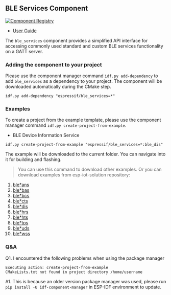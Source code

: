 ## BLE Services Component

[![Component Registry](https://components.espressif.com/components/espressif/ble*services/badge.svg)](https://components.espressif.com/components/espressif/ble*services)

- [User Guide](https://docs.espressif.com/projects/espressif-esp-iot-solution/en/latest/bluetooth/ble_services.html)

The ``ble_services`` component provides a simplified API interface for accessing commonly used standard and custom BLE services functionality on a GATT server.

### Adding the component to your project

Please use the component manager command `idf.py add-dependency` to add `ble_services` as a dependency to your project. The component will be downloaded automatically during the CMake step.

```
idf.py add-dependency "espressif/ble_services=*"
```

### Examples

To create a project from the example template, please use the component manager command `idf.py create-project-from-example`.

* BLE Device Information Service
```
idf.py create-project-from-example "espressif/ble_services=*:ble_dis"
```

The example will be downloaded to the current folder. You can navigate into it for building and flashing.

> You can use this command to download other examples. Or you can download examples from esp-iot-solution repository:
1. [ble*ans](https://github.com/espressif/esp-iot-solution/tree/master/examples/bluetooth/ble*services/ble_ans)
2. [ble*bas](https://github.com/espressif/esp-iot-solution/tree/master/examples/bluetooth/ble*services/ble_bas)
3. [ble*bcs](https://github.com/espressif/esp-iot-solution/tree/master/examples/bluetooth/ble*services/ble_bcs)
4. [ble*cts](https://github.com/espressif/esp-iot-solution/tree/master/examples/bluetooth/ble*services/ble_cts)
5. [ble*dis](https://github.com/espressif/esp-iot-solution/tree/master/examples/bluetooth/ble*services/ble_dis)
6. [ble*hrs](https://github.com/espressif/esp-iot-solution/tree/master/examples/bluetooth/ble*services/ble_hrs)
7. [ble*hts](https://github.com/espressif/esp-iot-solution/tree/master/examples/bluetooth/ble*services/ble_hts)
8. [ble*tps](https://github.com/espressif/esp-iot-solution/tree/master/examples/bluetooth/ble*services/ble_tps)
9. [ble*uds](https://github.com/espressif/esp-iot-solution/tree/master/examples/bluetooth/ble*services/ble_uds)
10. [ble*wss](https://github.com/espressif/esp-iot-solution/tree/master/examples/bluetooth/ble*services/ble_wss)

### Q&A

Q1. I encountered the following problems when using the package manager

```
Executing action: create-project-from-example
CMakeLists.txt not found in project directory /home/username
```

A1. This is because an older version package manager was used, please run `pip install -U idf-component-manager` in ESP-IDF environment to update.
